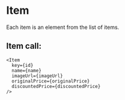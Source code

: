 # Item

Each item is an element from the list of items.

## Item call:

```
<Item
  key={id}
  name={name}
  imageUrl={imageUrl}
  originalPrice={originalPrice}
  discountedPrice={discountedPrice}
/>
```
